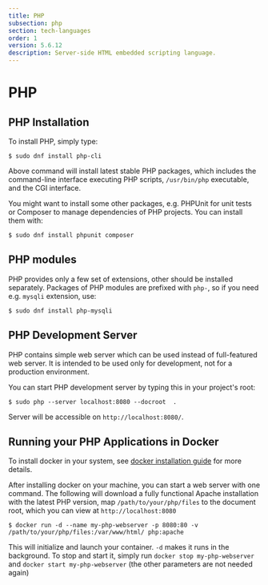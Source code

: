 ```yaml
---
title: PHP
subsection: php
section: tech-languages
order: 1
version: 5.6.12
description: Server-side HTML embedded scripting language.
---
```


# PHP

## PHP Installation

To install PHP, simply type:

```
$ sudo dnf install php-cli
```

Above command will install latest stable PHP packages, which includes the command-line interface executing PHP scripts, `/usr/bin/php` executable, and the CGI interface.

You might want to install some other packages, e.g. PHPUnit for unit tests or Composer to manage dependencies of PHP projects. You can install them with:

```
$ sudo dnf install phpunit composer
```

## PHP modules

PHP provides only a few set of extensions, other should be installed separately. Packages of PHP modules are prefixed with `php-`, so if you need e.g. `mysqli` extension, use:

```
$ sudo dnf install php-mysqli
```

## PHP Development Server

PHP contains simple web server which can be used instead of full-featured web server. It is intended to be used only for development, not for a production environment.

You can start PHP development server by typing this in your project's root:

```
$ sudo php --server localhost:8080 --docroot  .
```
Server will be accessible on `http://localhost:8080/`.


## Running your PHP Applications in Docker

To install docker in your system, see [docker installation guide](https://developer.fedoraproject.org/tools/docker/about.html) for more details.

After installing docker on your machine, you can start a web server with one command. The following will download a fully functional Apache installation with the latest PHP version, map `/path/to/your/php/files` to the document root, which you can view at `http://localhost:8080`

```
$ docker run -d --name my-php-webserver -p 8080:80 -v /path/to/your/php/files:/var/www/html/ php:apache

```

This will initialize and launch your container. `-d` makes it runs in the background. To stop and start it, simply run `docker stop my-php-webserver` and `docker start my-php-webserver` (the other parameters are not needed again)
